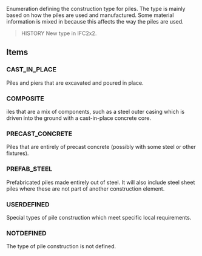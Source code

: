 Enumeration defining the construction type for piles. The type is mainly based on how the piles are used and manufactured. Some material information is mixed in because this affects the way the piles are used.

<!-- end of short definition -->


> HISTORY New type in IFC2x2.

## Items

### CAST_IN_PLACE
Piles and piers that are excavated and poured in place.

### COMPOSITE
iles that are a mix of components, such as a steel outer casing which is driven into the ground with a cast-in-place concrete core.

### PRECAST_CONCRETE
Piles that are entirely of precast concrete (possibly with some steel or other fixtures).

### PREFAB_STEEL
Prefabricated piles made entirely out of steel. It will also include steel sheet piles where these are not part of another construction element.

### USERDEFINED
Special types of pile construction which meet specific local requirements.

### NOTDEFINED
The type of pile construction is not defined.
